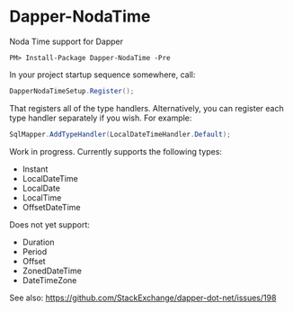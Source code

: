 Dapper-NodaTime
===============

Noda Time support for Dapper


```
PM> Install-Package Dapper-NodaTime -Pre
```

In your project startup sequence somewhere, call:
```csharp
DapperNodaTimeSetup.Register();
```

That registers all of the type handlers.  Alternatively, you can register each type handler separately if you wish.
For example:
```csharp
SqlMapper.AddTypeHandler(LocalDateTimeHandler.Default);
```

Work in progress.  Currently supports the following types:

- Instant
- LocalDateTime
- LocalDate
- LocalTime
- OffsetDateTime


Does not yet support:

- Duration
- Period
- Offset
- ZonedDateTime
- DateTimeZone

See also:  https://github.com/StackExchange/dapper-dot-net/issues/198
